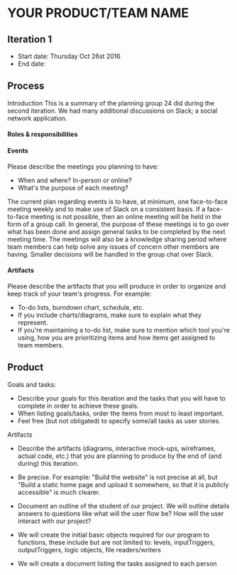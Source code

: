 # YOUR PRODUCT/TEAM NAME

## Iteration 1

 * Start date: Thursday Oct 26st 2016
 * End date: 

## Process

Introduction
This is a summary of the planning group 24 did during the second iteration. We had many additional
discussions on Slack; a social network application.

#### Roles & responsibilities




#### Events

Please describe the meetings you planning to have:
 * When and where? In-person or online?
 * What's the purpose of each meeting?

The current plan regarding events is to have, at minimum, one face-to-face meeting weekly and to make use of Slack on a consistent basis. If a face-to-face meeting is not possible, then an online meeting will be held in the form of a group call. In general, the purpose of these meetings is to go over what has been done and assign general tasks to be completed by the next meeting time. The meetings will also be a knowledge sharing period where team members can help solve any issues of concern other members are having. Smaller decisions will be handled in the group chat over Slack.
 

#### Artifacts

Please describe the artifacts that you will produce in order to organize and keep track of your team's progress.
For example:
 * To-do lists, burndown chart, schedule, etc.
 * If you include charts/diagrams, make sure to explain what they represent.
 * If you're maintaining a to-do list, make sure to mention which tool you're using, how you are prioritizing items and how items get assigned to team members.

 


## Product

Goals and tasks:

 * Describe your goals for this iteration and the tasks that you will have to complete in order to achieve these goals.
 * When listing goals/tasks, order the items from most to least important.
 * Feel free (but not obligated) to specify some/all tasks as user stories.

Artifacts

 * Describe the artifacts (diagrams, interactive mock-ups, wireframes, actual code, etc.)
   that you are planning to produce by the end of (and during) this iteration.
 * Be precise.
   For example: "Build the website" is not precise at all, but "Build a static home page and upload it somewhere, so that it is publicly accessible" is much clearer.
   
 * Document an outline of the student of our project. We will outline details answers to questions like what will the user flow be? How will the user interact with our project?
 * We will create the initial basic objects required for our program to functions, these include but are not limited to: levels, inputTriggers, outputTriggers, logic objects, file readers/writers
 * We will create a document listing the tasks assigned to each person    
